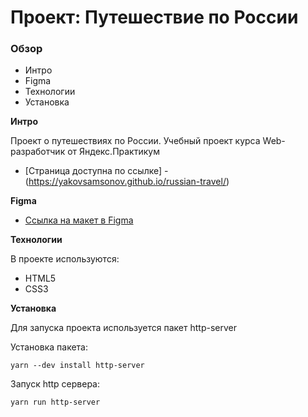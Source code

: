 # Проект: Путешествие по России

### Обзор

- Интро
- Figma
- Технологии
- Установка

**Интро**

Проект о путешествиях по России.
Учебный проект курса Web-разработчик от Яндекс.Практикум

- [Страница доступна по ссылке] - (https://yakovsamsonov.github.io/russian-travel/)

**Figma**

- [Ссылка на макет в Figma](https://www.figma.com/file/5S2WSbEFL6awjVWJ0NWL8Q/Sprint-3_-Russia-_-desktop-mobile?node-id=28503%3A0)

**Технологии**

В проекте используются:

- HTML5
- CSS3

**Установка**

Для запуска проекта используется пакет http-server

Установка пакета:

```
yarn --dev install http-server
```

Запуск http сервера:

```
yarn run http-server
```
